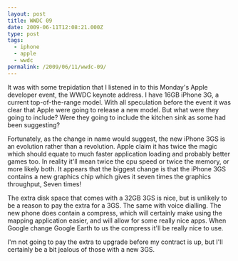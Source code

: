 ```yaml
---
layout: post
title: WWDC 09
date: 2009-06-11T12:08:21.000Z
type: post
tags:
  - iphone
  - apple
  - wwdc
permalink: /2009/06/11/wwdc-09/
---
```

It was with some trepidation that I listened in to this Monday's Apple developer event, the WWDC keynote
address. I have 16GB iPhone 3G, a current top-of-the-range model. With all speculation before the event it was
clear that Apple were going to release a new model. But what were they going to include? Were they going to
include the kitchen sink as some had been suggesting?

Fortunately, as the change in name would suggest, the new iPhone 3GS is an evolution rather than a revolution.
Apple claim it has twice the magic which should equate to much faster application loading and probably better
games too. In reality it'll mean twice the cpu speed or twice the memory, or more likely both. It appears that
the biggest change is that the iPhone 3GS contains a new graphics chip which gives it seven times the graphics
throughput, Seven times!

The extra disk space that comes with a 32GB 3GS is nice, but is unlikely to be a reason to pay the extra for a
3GS. The same with voice dialling. The new phone does contain a compress, which will certainly make using the
mapping application easier, and will allow for some really nice apps. When Google change Google Earth to us
the compress it'll be really nice to use.

I'm not going to pay the extra to upgrade before my contract is up, but I'll certainly be a bit jealous of
those with a new 3GS.
